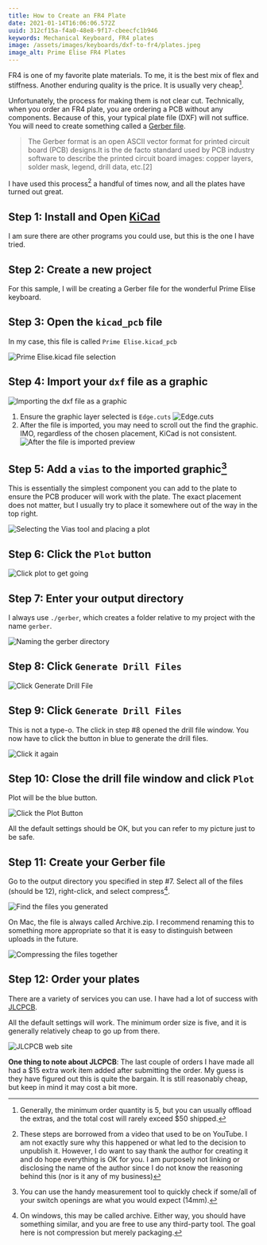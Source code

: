 ```yaml
---
title: How to Create an FR4 Plate
date: 2021-01-14T16:06:06.572Z
uuid: 312cf15a-f4a0-48e8-9f17-cbeecfc1b946
keywords: Mechanical Keyboard, FR4 plates
image: /assets/images/keyboards/dxf-to-fr4/plates.jpeg
image_alt: Prime Elise FR4 Plates
---
```


FR4 is one of my favorite plate materials. To me, it is the best mix of flex and stiffness. Another enduring quality is the price. It is usually very cheap[^bulk].

Unfortunately, the process for making them is not clear cut. Technically, when you order an FR4 plate, you are ordering a PCB without any components. Because of this, your typical plate file (DXF) will not suffice. You will need to create something called a [Gerber file][gerber].

> The Gerber format is an open ASCII vector format for printed circuit board (PCB) designs.It is the de facto standard used by PCB industry software to describe the printed circuit board images: copper layers, solder mask, legend, drill data, etc.[2]

I have used this process[^video] a handful of times now, and all the plates have turned out great.

## Step 1: Install and Open [KiCad][kicad]

I am sure there are other programs you could use, but this is the one I have tried.

## Step 2: Create a new project

For this sample, I will be creating a Gerber file for the wonderful Prime Elise keyboard.

## Step 3: Open the `kicad_pcb` file

In my case, this file is called `Prime Elise.kicad_pcb`

![Prime Elise.kicad file selection](/assets/images/keyboards/dxf-to-fr4/3.png)

## Step 4: Import your `dxf` file as a graphic

![Importing the dxf file as a graphic](/assets/images/keyboards/dxf-to-fr4/4a.png)

1. Ensure the graphic layer selected is `Edge.cuts`
   ![Edge.cuts](/assets/images/keyboards/dxf-to-fr4/4b.png)
2. After the file is imported, you may need to scroll out the find the graphic. IMO, regardless of the chosen placement, KiCad is not consistent.
   ![After the file is imported preview](/assets/images/keyboards/dxf-to-fr4/4c.png)

## Step 5: Add a `vias` to the imported graphic[^measure]

This is essentially the simplest component you can add to the plate to ensure the PCB producer will work with the plate. The exact placement does not matter, but I usually try to place it somewhere out of the way in the top right.

![Selecting the Vias tool and placing a plot](/assets/images/keyboards/dxf-to-fr4/5.png)

## Step 6: Click the `Plot` button

![Click plot to get going](/assets/images/keyboards/dxf-to-fr4/6.png)

## Step 7: Enter your output directory

I always use `./gerber`, which creates a folder relative to my project with the name `gerber`.

![Naming the gerber directory](/assets/images/keyboards/dxf-to-fr4/7.png)

## Step 8: Click `Generate Drill Files`

![Click Generate Drill File](/assets/images/keyboards/dxf-to-fr4/8.png)

## Step 9: Click `Generate Drill Files`

This is not a type-o. The click in step #8 opened the drill file window. You now have to click the button in blue to generate the drill files.

![Click it again](/assets/images/keyboards/dxf-to-fr4/9.png)

## Step 10: Close the drill file window and click `Plot`

Plot will be the <span class="text-blue-600">blue button</span>.

![Click the Plot Button](/assets/images/keyboards/dxf-to-fr4/10.png)

All the default settings should be OK, but you can refer to my picture just to be safe.

## Step 11: Create your Gerber file

Go to the output directory you specified in step #7. Select all of the files (should be 12), right-click, and select compress[^windows].

![Find the files you generated](/assets/images/keyboards/dxf-to-fr4/11a.png)

On Mac, the file is always called Archive.zip. I recommend renaming this to something more appropriate so that it is easy to distinguish between uploads in the future.

![Compressing the files together](/assets/images/keyboards/dxf-to-fr4/11b.png)

## Step 12: Order your plates

There are a variety of services you can use. I have had a lot of success with [JLCPCB][jlcpcb].

All the default settings will work. The minimum order size is five, and it is generally relatively cheap to go up from there.

![JLCPCB web site](/assets/images/keyboards/dxf-to-fr4/12.png)

**One thing to note about JLCPCB**: The last couple of orders I have made all had a $15 extra work item added after submitting the order. My guess is they have figured out this is quite the bargain. It is still reasonably cheap, but keep in mind it may cost a bit more.

[^bulk]: Generally, the minimum order quantity is 5, but you can usually offload the extras, and the total cost will rarely exceed $50 shipped.
[^measure]: You can use the handy measurement tool to quickly check if some/all of your switch openings are what you would expect (14mm).
[^windows]: On windows, this may be called archive. Either way, you should have something similar, and you are free to use any third-party tool. The goal here is not compression but merely packaging.
[^video]: These steps are borrowed from a video that used to be on YouTube. I am not exactly sure why this happened or what led to the decision to unpublish it. However, I do want to say thank the author for creating it and do hope everything is OK for you. I am purposely not linking or disclosing the name of the author since I do not know the reasoning behind this (nor is it any of my business)

[gerber]: https://en.wikipedia.org/wiki/Gerber_format
[kicad]: https://kicad.org/
[jlcpcb]: https://jlcpcb.com
